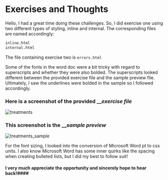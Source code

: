 # Exercises and Thoughts #
Hello, I had a great time doing these challenges. So, I did exercise one using two different types of styling, inline and internal. The corresponding files are named accordingly:

```html
inline.html
internal.html
```
The file containing exercise two is ```errors.html```

Some of the fonts in the word doc were a bit tricky with regard to superscripts and whether they were also bolded. The superscripts looked different between the provided exercise file and the sample preview file. Ultimately, I saw the underlines were bolded in the sample so I followed accordingly.

### Here is a screenshot of the provided ___exercise file_ ###
![treatments](https://user-images.githubusercontent.com/49412002/123691627-dab9d980-d823-11eb-9eca-80e919f725db.png)

### This screenshot is the ___sample preview_ ###
![treatments_sample](https://user-images.githubusercontent.com/49412002/123690414-587ce580-d822-11eb-9019-c5b07a863474.png)

For the font sizing, I looked into the conversion of Microsoft Word pt to css units.
I also know Microsoft Word has some inner quirks like the spacing when creating bulleted lists, but I did my best to follow suit!

#### I very much appreciate the opportunity and sincerely hope to hear back!####


